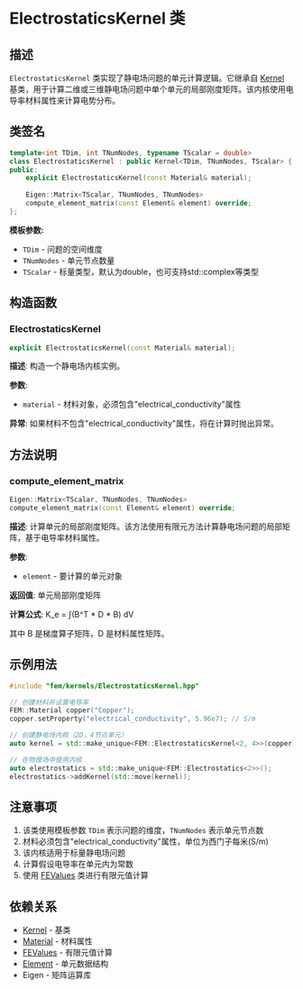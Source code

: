 # ElectrostaticsKernel 类

## 描述

`ElectrostaticsKernel` 类实现了静电场问题的单元计算逻辑。它继承自 [Kernel](Kernel.md) 基类，用于计算二维或三维静电场问题中单个单元的局部刚度矩阵。该内核使用电导率材料属性来计算电势分布。

## 类签名

```cpp
template<int TDim, int TNumNodes, typename TScalar = double>
class ElectrostaticsKernel : public Kernel<TDim, TNumNodes, TScalar> {
public:
    explicit ElectrostaticsKernel(const Material& material);
    
    Eigen::Matrix<TScalar, TNumNodes, TNumNodes>
    compute_element_matrix(const Element& element) override;
};
```

**模板参数:**
- `TDim` - 问题的空间维度
- `TNumNodes` - 单元节点数量
- `TScalar` - 标量类型，默认为double，也可支持std::complex<double>等类型

## 构造函数

### ElectrostaticsKernel

```cpp
explicit ElectrostaticsKernel(const Material& material);
```

**描述**: 构造一个静电场内核实例。

**参数**:
- `material` - 材料对象，必须包含"electrical_conductivity"属性

**异常**: 如果材料不包含"electrical_conductivity"属性，将在计算时抛出异常。

## 方法说明

### compute_element_matrix

```cpp
Eigen::Matrix<TScalar, TNumNodes, TNumNodes>
compute_element_matrix(const Element& element) override;
```

**描述**: 计算单元的局部刚度矩阵。该方法使用有限元方法计算静电场问题的局部矩阵，基于电导率材料属性。

**参数**:
- `element` - 要计算的单元对象

**返回值**: 单元局部刚度矩阵

**计算公式**: 
K_e = ∫(B^T * D * B) dV

其中 B 是梯度算子矩阵，D 是材料属性矩阵。

## 示例用法

```cpp
#include "fem/kernels/ElectrostaticsKernel.hpp"

// 创建材料并设置电导率
FEM::Material copper("Copper");
copper.setProperty("electrical_conductivity", 5.96e7); // S/m

// 创建静电场内核（2D，4节点单元）
auto kernel = std::make_unique<FEM::ElectrostaticsKernel<2, 4>>(copper);

// 在物理场中使用内核
auto electrostatics = std::make_unique<FEM::Electrostatics<2>>();
electrostatics->addKernel(std::move(kernel));
```

## 注意事项

1. 该类使用模板参数 `TDim` 表示问题的维度，`TNumNodes` 表示单元节点数
2. 材料必须包含"electrical_conductivity"属性，单位为西门子每米(S/m)
3. 该内核适用于标量静电场问题
4. 计算假设电导率在单元内为常数
5. 使用 [FEValues](../../core/classes/FEValues.md) 类进行有限元值计算

## 依赖关系

- [Kernel](Kernel.md) - 基类
- [Material](../../materials/classes/Material.md) - 材料属性
- [FEValues](../../core/classes/FEValues.md) - 有限元值计算
- [Element](../../mesh/classes/Element.md) - 单元数据结构
- Eigen - 矩阵运算库